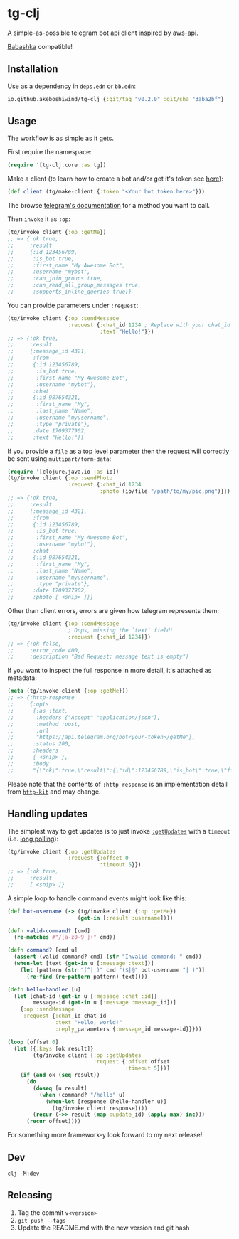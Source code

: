 # tg-clj

A simple-as-possible telegram bot api client inspired by [aws-api](https://github.com/cognitect-labs/aws-api).

[Babashka](https://github.com/babashka/babashka) compatible!

## Installation

Use as a dependency in `deps.edn` or `bb.edn`:

```clojure
io.github.akeboshiwind/tg-clj {:git/tag "v0.2.0" :git/sha "3aba2bf"}
```

## Usage

The workflow is as simple as it gets.

First require the namespace:

```clojure
(require '[tg-clj.core :as tg])
```

Make a client (to learn how to create a bot and/or get it's token see [here](https://core.telegram.org/bots/features#botfather)):
```clojure
(def client (tg/make-client {:token "<Your bot token here>"}))
```

The browse [telegram's documentation](https://core.telegram.org/bots/api#available-methods) for a method you want to call.

Then `invoke` it as `:op`:
```clojure
(tg/invoke client {:op :getMe})
;; => {:ok true,
;;     :result
;;     {:id 123456789,
;;      :is_bot true,
;;      :first_name "My Awesome Bot",
;;      :username "mybot",
;;      :can_join_groups true,
;;      :can_read_all_group_messages true,
;;      :supports_inline_queries true}}
```

You can provide parameters under `:request`:
```clojure
(tg/invoke client {:op :sendMessage
                   :request {:chat_id 1234 ; Replace with your chat_id
                             :text "Hello!"}})
;; => {:ok true,
;;     :result
;;     {:message_id 4321,
;;      :from
;;      {:id 123456789,
;;       :is_bot true,
;;       :first_name "My Awesome Bot",
;;       :username "mybot"},
;;      :chat
;;      {:id 987654321,
;;       :first_name "My",
;;       :last_name "Name",
;;       :username "myusername",
;;       :type "private"},
;;      :date 1709377902,
;;      :text "Hello!"}}
```

If you provide a [`file`](https://clojuredocs.org/clojure.java.io/file) as a top level parameter then the request will correctly be sent using `multipart/form-data`:
```clojure
(require '[clojure.java.io :as io])
(tg/invoke client {:op :sendPhoto
                   :request {:chat_id 1234
                             :photo (io/file "/path/to/my/pic.png")}})
;; => {:ok true,
;;     :result
;;     {:message_id 4321,
;;      :from
;;      {:id 123456789,
;;       :is_bot true,
;;       :first_name "My Awesome Bot",
;;       :username "mybot"},
;;      :chat
;;      {:id 987654321,
;;       :first_name "My",
;;       :last_name "Name",
;;       :username "myusername",
;;       :type "private"},
;;      :date 1709377902,
;;      :photo [ <snip> ]}}
```

Other than client errors, errors are given how telegram represents them:

```clojure
(tg/invoke client {:op :sendMessage
                   ; Oops, missing the `text` field!
                   :request {:chat_id 1234}})
;; => {:ok false,
;;     :error_code 400,
;;     :description "Bad Request: message text is empty"}
```

If you want to inspect the full response in more detail, it's attached as metadata:

```clojure
(meta (tg/invoke client {:op :getMe}))
;; => {:http-response
;;     {:opts
;;      {:as :text,
;;       :headers {"Accept" "application/json"},
;;       :method :post,
;;       :url
;;       "https://api.telegram.org/bot<your-token>/getMe"},
;;      :status 200,
;;      :headers
;;      { <snip> },
;;      :body
;;      "{\"ok\":true,\"result\":{\"id\":123456789,\"is_bot\":true,\"first_name\":\"My Awesome Bot\",\"username\":\"mybot\",\"can_join_groups\":true,\"can_read_all_group_messages\":true,\"supports_inline_queries\":true}}"}}
```

Please note that the contents of `:http-response` is an implementation detail from [`http-kit`](https://github.com/http-kit/http-kit) and may change.

## Handling updates

The simplest way to get updates is to just invoke [`:getUpdates`](https://core.telegram.org/bots/api#getupdates) with a `timeout` (i.e. [long polling](https://en.wikipedia.org/wiki/Push_technology#Long_polling)):

```clojure
(tg/invoke client {:op :getUpdates
                   :request {:offset 0
                             :timeout 5}})
;; => {:ok true,
;;     :result
;;     [ <snip> ]}
```

A simple loop to handle command events might look like this:

```clojure
(def bot-username (-> (tg/invoke client {:op :getMe})
                      (get-in [:result :username])))

(defn valid-command? [cmd]
  (re-matches #"/[a-z0-9_]+" cmd))

(defn command? [cmd u]
  (assert (valid-command? cmd) (str "Invalid command: " cmd))
  (when-let [text (get-in u [:message :text])]
    (let [pattern (str "(^| )" cmd "($|@" bot-username "| )")]
      (re-find (re-pattern pattern) text))))

(defn hello-handler [u]
  (let [chat-id (get-in u [:message :chat :id])
        message-id (get-in u [:message :message_id])]
    {:op :sendMessage
     :request {:chat_id chat-id
               :text "Hello, world!"
               :reply_parameters {:message_id message-id}}}))

(loop [offset 0]
  (let [{:keys [ok result]}
        (tg/invoke client {:op :getUpdates
                           :request {:offset offset
                                     :timeout 5}})]
    (if (and ok (seq result))
      (do
        (doseq [u result]
          (when (command? "/hello" u)
            (when-let [response (hello-handler u)]
              (tg/invoke client response))))
        (recur (->> result (map :update_id) (apply max) inc)))
      (recur offset))))
```

For something more framework-y look forward to my next release!

## Dev

`clj -M:dev`

## Releasing

1. Tag the commit `v<version>`
2. `git push --tags`
2. Update the README.md with the new version and git hash
